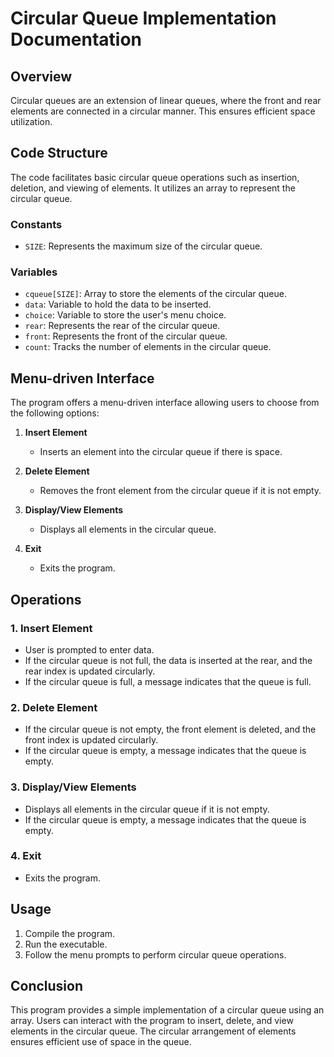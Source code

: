 # Circular Queue Implementation Documentation

## Overview

Circular queues are an extension of linear queues, where the front and rear elements are connected in a circular manner. This ensures efficient space utilization.

## Code Structure

The code facilitates basic circular queue operations such as insertion, deletion, and viewing of elements. It utilizes an array to represent the circular queue.

### Constants

- `SIZE`: Represents the maximum size of the circular queue.

### Variables

- `cqueue[SIZE]`: Array to store the elements of the circular queue.
- `data`: Variable to hold the data to be inserted.
- `choice`: Variable to store the user's menu choice.
- `rear`: Represents the rear of the circular queue.
- `front`: Represents the front of the circular queue.
- `count`: Tracks the number of elements in the circular queue.

## Menu-driven Interface

The program offers a menu-driven interface allowing users to choose from the following options:

1. **Insert Element**
   - Inserts an element into the circular queue if there is space.

2. **Delete Element**
   - Removes the front element from the circular queue if it is not empty.

3. **Display/View Elements**
   - Displays all elements in the circular queue.

4. **Exit**
   - Exits the program.

## Operations

### 1. Insert Element

- User is prompted to enter data.
- If the circular queue is not full, the data is inserted at the rear, and the rear index is updated circularly.
- If the circular queue is full, a message indicates that the queue is full.

### 2. Delete Element

- If the circular queue is not empty, the front element is deleted, and the front index is updated circularly.
- If the circular queue is empty, a message indicates that the queue is empty.

### 3. Display/View Elements

- Displays all elements in the circular queue if it is not empty.
- If the circular queue is empty, a message indicates that the queue is empty.

### 4. Exit

- Exits the program.

## Usage

1. Compile the program.
2. Run the executable.
3. Follow the menu prompts to perform circular queue operations.

## Conclusion

This program provides a simple implementation of a circular queue using an array. Users can interact with the program to insert, delete, and view elements in the circular queue. The circular arrangement of elements ensures efficient use of space in the queue.

